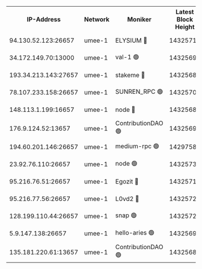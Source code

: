 


<table><tr><th>IP-Address</th><th>Network</th><th>Moniker</th><th>Latest Block Height</th><th>Earliest Block Height</th><th>Catching Up</th><th>Tx Index</th><th>Voting Power</th><th>Scan Time</th></tr><tr><td>94.130.52.123:26657</td><td>umee-1</td><td>ELYSIUM 🔴</td><td>14325717</td><td>3216011</td><td>False</td><td>off</td><td>26937975</td><td>2024-10-20T05:38:08.397099936UTC</td></tr><tr><td>34.172.149.70:13000</td><td>umee-1</td><td>val-1 🟢</td><td>14325694</td><td>12632001</td><td>False</td><td>off</td><td>0</td><td>2024-10-20T05:36:10.939541897UTC</td></tr><tr><td>193.34.213.143:27657</td><td>umee-1</td><td>stakeme 🔴</td><td>14325688</td><td>12950170</td><td>False</td><td>off</td><td>8272520</td><td>2024-10-20T05:35:42.335235345UTC</td></tr><tr><td>78.107.233.158:26657</td><td>umee-1</td><td>SUNREN_RPC 🟢</td><td>14325702</td><td>13338194</td><td>False</td><td>on</td><td>0</td><td>2024-10-20T05:36:47.545695700UTC</td></tr><tr><td>148.113.1.199:16657</td><td>umee-1</td><td>node 🔴</td><td>14325681</td><td>13570001</td><td>False</td><td>off</td><td>1636217</td><td>2024-10-20T05:35:04.618887535UTC</td></tr><tr><td>176.9.124.52:13657</td><td>umee-1</td><td>ContributionDAO 🟢</td><td>14325699</td><td>13924595</td><td>False</td><td>on</td><td>0</td><td>2024-10-20T05:36:36.595882177UTC</td></tr><tr><td>194.60.201.146:26657</td><td>umee-1</td><td>medium-rpc 🟢</td><td>14297584</td><td>13992297</td><td>False</td><td>on</td><td>0</td><td>2024-10-20T05:35:14.568512107UTC</td></tr><tr><td>23.92.76.110:26657</td><td>umee-1</td><td>node 🟢</td><td>14325733</td><td>13999001</td><td>False</td><td>on</td><td>0</td><td>2024-10-20T05:39:33.633729066UTC</td></tr><tr><td>95.216.76.51:26657</td><td>umee-1</td><td>Egozit 🔴</td><td>14325717</td><td>14225716</td><td>False</td><td>off</td><td>38541744</td><td>2024-10-20T05:38:07.992893977UTC</td></tr><tr><td>95.216.77.56:26657</td><td>umee-1</td><td>L0vd2 🔴</td><td>14325725</td><td>14225724</td><td>False</td><td>off</td><td>38320261</td><td>2024-10-20T05:38:49.140123402UTC</td></tr><tr><td>128.199.110.44:26657</td><td>umee-1</td><td>snap 🟢</td><td>14325722</td><td>14321921</td><td>False</td><td>off</td><td>0</td><td>2024-10-20T05:38:39.717872653UTC</td></tr><tr><td>5.9.147.138:26657</td><td>umee-1</td><td>hello-aries 🟢</td><td>14325693</td><td>14322461</td><td>False</td><td>off</td><td>0</td><td>2024-10-20T05:36:05.471242787UTC</td></tr><tr><td>135.181.220.61:13657</td><td>umee-1</td><td>ContributionDAO 🟢</td><td>14325681</td><td>14323938</td><td>False</td><td>off</td><td>0</td><td>2024-10-20T05:35:01.506131927UTC</td></tr></table>